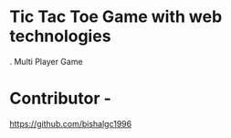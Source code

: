 # Tic Tac Toe Game with web technologies
  . Multi Player Game

# Contributor -

https://github.com/bishalgc1996
